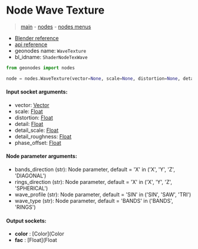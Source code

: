 # Node Wave Texture

> [main](../structure.md) - [nodes](nodes.md) - [nodes menus](nodes_menus.md)

- [Blender reference](https://docs.blender.org/manual/en/latest/modeling/geometry_nodes/texture/wave.html)
- [api reference](https://docs.blender.org/api/current/bpy.types.ShaderNodeTexWave.html)
- geonodes name: `WaveTexture`
- bl_idname: `ShaderNodeTexWave`

```python
from geonodes import nodes

node = nodes.WaveTexture(vector=None, scale=None, distortion=None, detail=None, detail_scale=None, detail_roughness=None, phase_offset=None, bands_direction='X', rings_direction='X', wave_profile='SIN', wave_type='BANDS')
```

#### Input socket arguments:

- vector: [Vector](Vector.md)
- scale: [Float](Float.md)
- distortion: [Float](Float.md)
- detail: [Float](Float.md)
- detail_scale: [Float](Float.md)
- detail_roughness: [Float](Float.md)
- phase_offset: [Float](Float.md)

#### Node parameter arguments:

- bands_direction (str): Node parameter, default = 'X' in ('X', 'Y', 'Z', 'DIAGONAL')
- rings_direction (str): Node parameter, default = 'X' in ('X', 'Y', 'Z', 'SPHERICAL')
- wave_profile (str): Node parameter, default = 'SIN' in ('SIN', 'SAW', 'TRI')
- wave_type (str): Node parameter, default = 'BANDS' in ('BANDS', 'RINGS')

#### Output sockets:

- **color** : [Color](Color
- **fac** : [Float](Float

